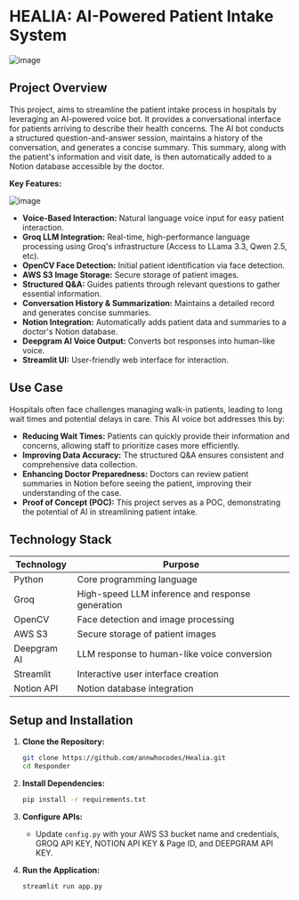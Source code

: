 # HEALIA: AI-Powered Patient Intake System
![image](https://github.com/user-attachments/assets/34439661-ae84-4053-b4a7-0297a0258497)

## Project Overview

This project, aims to streamline the patient intake process in hospitals by leveraging an AI-powered voice bot. It provides a conversational interface for patients arriving to describe their health concerns. The AI bot conducts a structured question-and-answer session, maintains a history of the conversation, and generates a concise summary. This summary, along with the patient's information and visit date, is then automatically added to a Notion database accessible by the doctor.

**Key Features:**

![image](https://github.com/user-attachments/assets/aad24035-ec6e-47dd-a075-ffb5e89c5b7a)

* **Voice-Based Interaction:** Natural language voice input for easy patient interaction.
* **Groq LLM Integration:** Real-time, high-performance language processing using Groq's infrastructure (Access to LLama 3.3, Qwen 2.5, etc).
* **OpenCV Face Detection:** Initial patient identification via face detection.
* **AWS S3 Image Storage:** Secure storage of patient images.
* **Structured Q\&A:** Guides patients through relevant questions to gather essential information.
* **Conversation History & Summarization:** Maintains a detailed record and generates concise summaries.
* **Notion Integration:** Automatically adds patient data and summaries to a doctor's Notion database.
* **Deepgram AI Voice Output:** Converts bot responses into human-like voice.
* **Streamlit UI:** User-friendly web interface for interaction.

## Use Case

Hospitals often face challenges managing walk-in patients, leading to long wait times and potential delays in care. This AI voice bot addresses this by:

* **Reducing Wait Times:** Patients can quickly provide their information and concerns, allowing staff to prioritize cases more efficiently.
* **Improving Data Accuracy:** The structured Q\&A ensures consistent and comprehensive data collection.
* **Enhancing Doctor Preparedness:** Doctors can review patient summaries in Notion before seeing the patient, improving their understanding of the case.
* **Proof of Concept (POC):** This project serves as a POC, demonstrating the potential of AI in streamlining patient intake.

## Technology Stack

| Technology         | Purpose                                     |
|--------------------|---------------------------------------------|
| Python             | Core programming language                   |
| Groq               | High-speed LLM inference and response generation |
| OpenCV             | Face detection and image processing        |
| AWS S3             | Secure storage of patient images            |
| Deepgram AI        | LLM response to human-like voice conversion |
| Streamlit          | Interactive user interface creation         |
| Notion API         | Notion database integration                 |

## Setup and Installation

1.  **Clone the Repository:**

    ```bash
    git clone https://github.com/annwhocodes/Healia.git
    cd Responder
    ```

2.  **Install Dependencies:**

    ```bash
    pip install -r requirements.txt
    ```

3.  **Configure APIs:**
    * Update `config.py` with your AWS S3 bucket name and credentials, GROQ API KEY, NOTION API KEY & Page ID, and DEEPGRAM API KEY.

4.  **Run the Application:**

    ```bash
    streamlit run app.py
    ```
